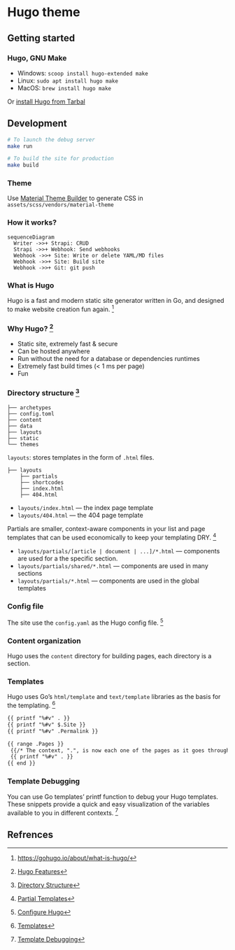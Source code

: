 # Hugo theme

## Getting started

### Hugo, GNU Make

- Windows: `scoop install hugo-extended make`
- Linux: `sudo apt install hugo make`
- MacOS: `brew install hugo make`

Or [install Hugo from Tarbal](https://gohugo.io/getting-started/installing/#install-hugo-from-tarball)

## Development

```bash
# To launch the debug server
make run

# To build the site for production
make build
```

### Theme

Use [Material Theme Builder](https://m3.material.io/theme-builder#/custom) to generate CSS in `assets/scss/vendors/material-theme`

### How it works?

```mermaid
sequenceDiagram
  Writer ->>+ Strapi: CRUD
  Strapi ->>+ Webhook: Send webhooks
  Webhook ->>+ Site: Write or delete YAML/MD files
  Webhook ->>+ Site: Build site
  Webhook ->>+ Git: git push
```

### What is Hugo

Hugo is a fast and modern static site generator written in Go, and designed to make website creation fun again. [^1]

### Why Hugo? [^2]

- Static site, extremely fast & secure
- Can be hosted anywhere
- Run without the need for a database or dependencies runtimes
- Extremely fast build times (< 1 ms per page)
- Fun

### Directory structure [^3]

```
├── archetypes
├── config.toml
├── content
├── data
├── layouts
├── static
└── themes
```

`layouts`: stores templates in the form of `.html` files.

```
├── layouts
    ├── partials
    ├── shortcodes
    ├── index.html
    ├── 404.html
```

- `layouts/index.html` — the index page template
- `layouts/404.html` — the 404 page template

Partials are smaller, context-aware components in your list and page templates that can be used economically to keep your templating DRY. [^4]

- `layouts/partials/[article | document | ...]/*.html` — components are used for a the specific section.
- `layouts/partials/shared/*.html` — components are used in many sections
- `layouts/partials/*.html` — components are used in the global templates

### Config file

The site use the `config.yaml` as the Hugo config file. [^5]

### Content organization

Hugo uses the `content` directory for building pages, each directory is a section.

### Templates

 Hugo uses Go’s `html/template` and `text/template` libraries as the basis for the templating. [^6]

 ```html
 {{ printf "%#v" . }}
 {{ printf "%#v" $.Site }}
 {{ printf "%#v" .Permalink }}

 {{ range .Pages }}
  {{/* The context, ".", is now each one of the pages as it goes through the loop */}}
  {{ printf "%#v" . }}
{{ end }}

 ```

### Template Debugging

You can use Go templates’ printf function to debug your Hugo templates. These snippets provide a quick and easy visualization of the variables available to you in different contexts. [^7]

## Refrences

[^1]: https://gohugo.io/about/what-is-hugo/
[^2]: [Hugo Features](https://gohugo.io/about/features/)
[^3]: [Directory Structure](https://gohugo.io/getting-started/directory-structure/)
[^4]: [Partial Templates](https://gohugo.io/templates/partials/)
[^5]: [Configure Hugo](https://gohugo.io/getting-started/configuration/#all-configuration-settings)
[^6]: [Templates](https://gohugo.io/templates/)
[^7]: [Template Debugging](https://gohugo.io/templates/template-debugging/)
